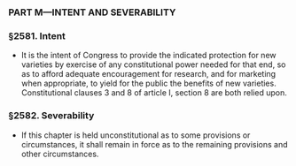 ### PART M—INTENT AND SEVERABILITY

### §2581. Intent
* It is the intent of Congress to provide the indicated protection for new varieties by exercise of any constitutional power needed for that end, so as to afford adequate encouragement for research, and for marketing when appropriate, to yield for the public the benefits of new varieties. Constitutional clauses 3 and 8 of article I, section 8 are both relied upon.

### §2582. Severability
* If this chapter is held unconstitutional as to some provisions or circumstances, it shall remain in force as to the remaining provisions and other circumstances.